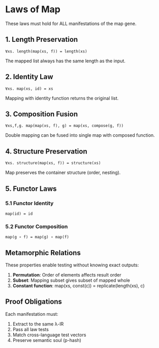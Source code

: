 # Laws of Map

These laws must hold for ALL manifestations of the map gene.

## 1. Length Preservation

```
∀xs. length(map(xs, f)) = length(xs)
```

The mapped list always has the same length as the input.

## 2. Identity Law

```
∀xs. map(xs, id) = xs
```

Mapping with identity function returns the original list.

## 3. Composition Fusion

```
∀xs,f,g. map(map(xs, f), g) = map(xs, compose(g, f))
```

Double mapping can be fused into single map with composed function.

## 4. Structure Preservation

```
∀xs. structure(map(xs, f)) = structure(xs)
```

Map preserves the container structure (order, nesting).

## 5. Functor Laws

### 5.1 Functor Identity
```
map(id) = id
```

### 5.2 Functor Composition
```
map(g ∘ f) = map(g) ∘ map(f)
```

## Metamorphic Relations

These properties enable testing without knowing exact outputs:

1. **Permutation**: Order of elements affects result order
2. **Subset**: Mapping subset gives subset of mapped whole
3. **Constant function**: map(xs, const(c)) = replicate(length(xs), c)

## Proof Obligations

Each manifestation must:
1. Extract to the same λ-IR
2. Pass all law tests
3. Match cross-language test vectors
4. Preserve semantic soul (p-hash)